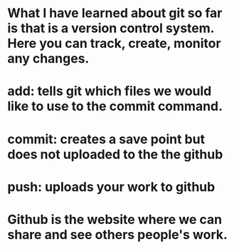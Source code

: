 # What I have learned about git so far is that is a version control system. Here you can track, create, monitor any changes.
# add: tells git which files we would like to use to the commit command.
# commit: creates a save point but does not uploaded to the the github
# push: uploads your work to github
# Github is the website where we can share and see others people's work.